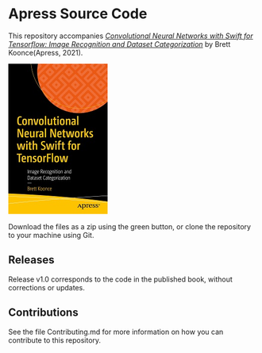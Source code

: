 # Apress Source Code

This repository accompanies [*Convolutional Neural Networks with Swift for Tensorflow: Image Recognition and Dataset Categorization*](https://www.apress.com/9781484261675) by Brett Koonce(Apress, 2021).

[comment]: #cover
![Cover image](9781484261675.jpg)

Download the files as a zip using the green button, or clone the repository to your machine using Git.

## Releases

Release v1.0 corresponds to the code in the published book, without corrections or updates.

## Contributions

See the file Contributing.md for more information on how you can contribute to this repository.